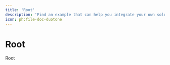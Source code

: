 ```yaml
---
title: 'Root'
description: 'Find an example that can help you integrate your own solution.'
icon: ph:file-doc-duotone
---
```


# Root

Root
